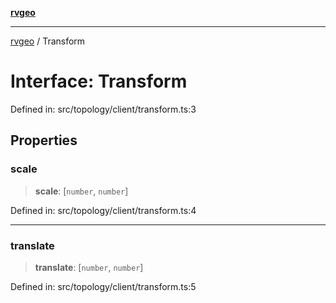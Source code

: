 [**rvgeo**](../README.md)

***

[rvgeo](../globals.md) / Transform

# Interface: Transform

Defined in: src/topology/client/transform.ts:3

## Properties

### scale

> **scale**: \[`number`, `number`\]

Defined in: src/topology/client/transform.ts:4

***

### translate

> **translate**: \[`number`, `number`\]

Defined in: src/topology/client/transform.ts:5
